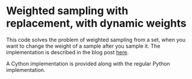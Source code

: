 
# Weighted sampling with replacement, with dynamic weights

This code solves the problem of weighted sampling from a set, when you want to change the weight of a sample after you sample it. The implementation is described in the blog post [here](http://www.aarondefazio.com/tangentially/?p=58).

A Cython implementation is provided along with the regular Python implementation.